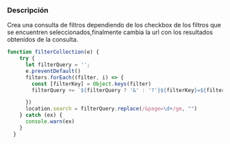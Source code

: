 ### Descripción

Crea una consulta de filtros dependiendo de los checkbox de los filtros que se encuentren seleccionados,finalmente cambia la url con los resultados obtenidos de la consulta. 

```js
function filterCollection(e) {
    try {
      let filterQuery = '';
      e.preventDefault()
      filters.forEach((filter, i) => {
        const [filterKey] = Object.keys(filter)
        filterQuery += `${filterQuery ? '&' : '?'}${filterKey}=${filters[i][filterKey]}`

      })
      location.search = filterQuery.replace(/&page=\d+/gm, "")
    } catch (ex) {
      console.warn(ex)
    }
  }
```